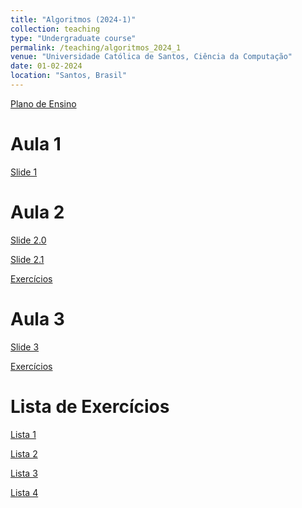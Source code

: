 ```yaml
---
title: "Algoritmos (2024-1)"
collection: teaching
type: "Undergraduate course"
permalink: /teaching/algoritmos_2024_1
venue: "Universidade Católica de Santos, Ciência da Computação"
date: 01-02-2024
location: "Santos, Brasil"
---
```


[Plano de Ensino](http://walteroliveira.github.io/files/Algoritmos_00_PlanoDeEnsino.pdf)


Aula 1
======
[Slide 1](http://walteroliveira.github.io/files/Algoritmos_01_IntroAlgoritmos.pdf)

Aula 2
======

[Slide 2.0](http://walteroliveira.github.io/files/Algoritmos_02_0_IntroVisualg.pdf)

[Slide 2.1](http://walteroliveira.github.io/files/Algoritmos_02_1_IntroPython.pdf)

[Exercícios](http://walteroliveira.github.io/files/Exercicios_Aula02.pdf)

Aula 3
======

[Slide 3](http://walteroliveira.github.io/files/Algoritmos_03_ComandosDecisaoI.pdf)

[Exercícios](http://walteroliveira.github.io/files/Exercicios_Aula03.pdf)

Lista de Exercícios
======

[Lista 1](http://walteroliveira.github.io/files/01-ComandosdeDecisãoI.pdf)

[Lista 2](http://walteroliveira.github.io/files/02-ComandosdeDecisãoII.pdf)

[Lista 3](http://walteroliveira.github.io/files/03-ComandosdeRepetição.pdf)

[Lista 4](http://walteroliveira.github.io/files/04-Vetores.pdf)